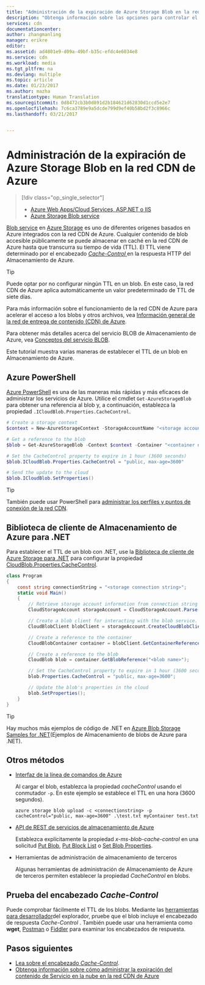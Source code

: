 ```yaml
---
title: "Administración de la expiración de Azure Storage Blob en la red CDN de Azure | Microsoft Docs"
description: "Obtenga información sobre las opciones para controlar el período de vida de los blobs de almacenamiento en caché de CDN de Azure."
services: cdn
documentationcenter: 
author: zhangmanling
manager: erikre
editor: 
ms.assetid: ad4801e9-d09a-49bf-b35c-efdc4e6034e8
ms.service: cdn
ms.workload: media
ms.tgt_pltfrm: na
ms.devlang: multiple
ms.topic: article
ms.date: 01/23/2017
ms.author: mazha
translationtype: Human Translation
ms.sourcegitcommit: 0d8472cb3b0d891d2b184621d62830d1ccd5e2e7
ms.openlocfilehash: 7c6ca3789e9a5dcde799d9ef40b58bd2f3c8966c
ms.lasthandoff: 03/21/2017


---
```

# <a name="manage-expiration-of-azure-storage-blobs-in-azure-cdn"></a>Administración de la expiración de Azure Storage Blob en la red CDN de Azure
> [!div class="op_single_selector"]
> * [Azure Web Apps/Cloud Services, ASP.NET o IIS](cdn-manage-expiration-of-cloud-service-content.md)
> * [Azure Storage Blob service](cdn-manage-expiration-of-blob-content.md)
> 
> 

[Blob service](../storage/storage-introduction.md#blob-storage) en [Azure Storage](../storage/storage-introduction.md) es uno de diferentes orígenes basados en Azure integrados con la red CDN de Azure.  Cualquier contenido de blob accesible públicamente se puede almacenar en caché en la red CDN de Azure hasta que transcurra su tiempo de vida (TTL).  El TTL viene determinado por el encabezado [*Cache-Control* ](http://www.w3.org/Protocols/rfc2616/rfc2616-sec14.html#sec14.9) en la respuesta HTTP del Almacenamiento de Azure.

> [!TIP]
> Puede optar por no configurar ningún TTL en un blob.  En este caso, la red CDN de Azure aplica automáticamente un valor predeterminado de TTL de siete días.
> 
> Para más información sobre el funcionamiento de la red CDN de Azure para acelerar el acceso a los blobs y otros archivos, vea [Información general de la red de entrega de contenido (CDN) de Azure](cdn-overview.md).
> 
> Para obtener más detalles acerca del servicio BLOB de Almacenamiento de Azure, vea [Conceptos del servicio BLOB](https://msdn.microsoft.com/library/dd179376.aspx). 
> 
> 

Este tutorial muestra varias maneras de establecer el TTL de un blob en Almacenamiento de Azure.  

## <a name="azure-powershell"></a>Azure PowerShell
[Azure PowerShell](/powershell/azureps-cmdlets-docs) es una de las maneras más rápidas y más eficaces de administrar los servicios de Azure.  Utilice el cmdlet `Get-AzureStorageBlob` para obtener una referencia al blob y, a continuación, establezca la propiedad `.ICloudBlob.Properties.CacheControl`. 

```powershell
# Create a storage context
$context = New-AzureStorageContext -StorageAccountName "<storage account name>" -StorageAccountKey "<storage account key>"

# Get a reference to the blob
$blob = Get-AzureStorageBlob -Context $context -Container "<container name>" -Blob "<blob name>"

# Set the CacheControl property to expire in 1 hour (3600 seconds)
$blob.ICloudBlob.Properties.CacheControl = "public, max-age=3600"

# Send the update to the cloud
$blob.ICloudBlob.SetProperties()
```

> [!TIP]
> También puede usar PowerShell para [administrar los perfiles y puntos de conexión de la red CDN](cdn-manage-powershell.md).
> 
> 

## <a name="azure-storage-client-library-for-net"></a>Biblioteca de cliente de Almacenamiento de Azure para .NET
Para establecer el TTL de un blob con .NET, use la [Biblioteca de cliente de Azure Storage para .NET](../storage/storage-dotnet-how-to-use-blobs.md) para configurar la propiedad [CloudBlob.Properties.CacheControl](https://msdn.microsoft.com/library/microsoft.windowsazure.storage.blob.blobproperties.cachecontrol.aspx).

```csharp
class Program
{
    const string connectionString = "<storage connection string>";
    static void Main()
    {
        // Retrieve storage account information from connection string
        CloudStorageAccount storageAccount = CloudStorageAccount.Parse(connectionString);

        // Create a blob client for interacting with the blob service.
        CloudBlobClient blobClient = storageAccount.CreateCloudBlobClient();

        // Create a reference to the container
        CloudBlobContainer container = blobClient.GetContainerReference("<container name>");

        // Create a reference to the blob
        CloudBlob blob = container.GetBlobReference("<blob name>");

        // Set the CacheControl property to expire in 1 hour (3600 seconds)
        blob.Properties.CacheControl = "public, max-age=3600";

        // Update the blob's properties in the cloud
        blob.SetProperties();
    }
}
```

> [!TIP]
> Hay muchos más ejemplos de código de .NET en [Azure Blob Storage Samples for .NET](https://azure.microsoft.com/documentation/samples/storage-blob-dotnet-getting-started/)(Ejemplos de Almacenamiento de blobs de Azure para .NET).
> 
> 

## <a name="other-methods"></a>Otros métodos
* [Interfaz de la línea de comandos de Azure](../cli-install-nodejs.md)
  
    Al cargar el blob, establezca la propiedad *cacheControl* usando el conmutador `-p`.  En este ejemplo se establece el TTL en una hora (3600 segundos).
  
    ```text
    azure storage blob upload -c <connectionstring> -p cacheControl="public, max-age=3600" .\test.txt myContainer test.txt
    ```
* [API de REST de servicios de almacenamiento de Azure](https://msdn.microsoft.com/library/azure/dd179355.aspx)
  
    Establezca explícitamente la propiedad *x-ms-blob-cache-control* en una solicitud [Put Blob](https://msdn.microsoft.com/en-us/library/azure/dd179451.aspx), [Put Block List](https://msdn.microsoft.com/en-us/library/azure/dd179467.aspx) o [Set Blob Properties](https://msdn.microsoft.com/library/azure/ee691966.aspx).
* Herramientas de administración de almacenamiento de terceros
  
    Algunas herramientas de administración de Almacenamiento de Azure de terceros permiten establecer la propiedad *CacheControl* en blobs. 

## <a name="testing-the-cache-control-header"></a>Prueba del encabezado *Cache-Control*
Puede comprobar fácilmente el TTL de los blobs.  Mediante las [herramientas para desarrollador](https://developer.microsoft.com/microsoft-edge/platform/documentation/f12-devtools-guide/)del explorador, pruebe que el blob incluye el encabezado de respuesta *Cache-Control* .  También puede usar una herramienta como **wget**, [Postman](https://www.getpostman.com/) o [Fiddler](http://www.telerik.com/fiddler) para examinar los encabezados de respuesta.

## <a name="next-steps"></a>Pasos siguientes
* [Lea sobre el encabezado *Cache-Control*](http://www.w3.org/Protocols/rfc2616/rfc2616-sec14.html#sec14.9).
* [Obtenga información sobre cómo administrar la expiración del contenido de Servicio en la nube en la red CDN de Azure](cdn-manage-expiration-of-cloud-service-content.md)


